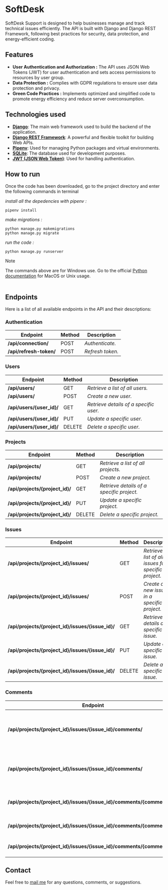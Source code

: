 # SoftDesk
 
SoftDesk Support is designed to help businesses manage and track technical issues efficiently. The API is built with Django and Django REST Framework, following best practices for security, data protection, and energy-efficient coding.

## Features

- **User Authentication and Authorization :** The API uses JSON Web Tokens (JWT) for user authentication and sets access permissions to resources by user group.
- **Data Protection :** Complies with GDPR regulations to ensure user data protection and privacy.
- **Green Code Practices :** Implements optimized and simplified code to promote energy efficiency and reduce server overconsumption.

## Technologies used

- **[Django](https://www.djangoproject.com/)**: The main web framework used to build the backend of the application.
- **[Django REST Framework](https://www.django-rest-framework.org/)**: A powerful and flexible toolkit for building Web APIs.
- **[Pipenv](https://pipenv.pypa.io/en/latest/)**: Used for managing Python packages and virtual environments.
- **[SQLite](https://www.sqlite.org/)**: The database used for development purposes.
- **[JWT (JSON Web Token)](https://jwt.io/)**: Used for handling authentication.

## How to run
Once the code has been downloaded, go to the project directory and enter the following commands in terminal

*install all the depedencies with pipenv :*
```
pipenv install
```
*make migrations :*
```
python manage.py makemigrations
python manage.py migrate
```
*run the code :*
```
python manage.py runserver
```

> [!NOTE]
> The commands above are for Windows use. Go to the official [Python documentation](https://docs.python.org/3/tutorial/venv.html) for MacOS or Unix usage.
<br><br>

## Endpoints

Here is a list of all available endpoints in the API and their descriptions:

### Authentication
| **Endpoint**                             | **Method**      | **Description**                                                   |
|------------------------------------------|-----------------|-------------------------------------------------------------------|
| **/api/connection/**                     | POST            | *Authenticate.*                                                   |
| **/api/refresh-token/**                  | POST            | *Refresh token.*                                                  |

### Users
| **Endpoint**                             | **Method**      | **Description**                                                   |
|------------------------------------------|-----------------|-------------------------------------------------------------------|
| **/api/users/**                          | GET             | *Retrieve a list of all users.*                                   |
| **/api/users/**                          | POST            | *Create a new user.*                                              |
| **/api/users/{user_id}/**                | GET             | *Retrieve details of a specific user.*                            |
| **/api/users/{user_id}/**                | PUT             | *Update a specific user.*                                         |
| **/api/users/{user_id}/**                | DELETE          | *Delete a specific user.*                                         |

### Projects
| **Endpoint**                             | **Method**      | **Description**                                                   |
|------------------------------------------|-----------------|-------------------------------------------------------------------|
| **/api/projects/**                       | GET             | *Retrieve a list of all projects.*                                |
| **/api/projects/**                       | POST            | *Create a new project.*                                           |
| **/api/projects/{project_id}/**          | GET             | *Retrieve details of a specific project.*                         |
| **/api/projects/{project_id}/**          | PUT             | *Update a specific project.*                                      |
| **/api/projects/{project_id}/**          | DELETE          | *Delete a specific project.*                                      |

### Issues
| **Endpoint**                             | **Method**      | **Description**                                                   |
|------------------------------------------|-----------------|-------------------------------------------------------------------|
| **/api/projects/{project_id}/issues/**   | GET             | *Retrieve a list of all issues for a specific project.*           |
| **/api/projects/{project_id}/issues/**   | POST            | *Create a new issue in a specific project.*                       |
| **/api/projects/{project_id}/issues/{issue_id}/** | GET | *Retrieve details of a specific issue.*                           |
| **/api/projects/{project_id}/issues/{issue_id}/** | PUT | *Update a specific issue.*                                        |
| **/api/projects/{project_id}/issues/{issue_id}/** | DELETE | *Delete a specific issue.*                                        |

### Comments
| **Endpoint**                             | **Method**      | **Description**                                                   |
|------------------------------------------|-----------------|-------------------------------------------------------------------|
| **/api/projects/{project_id}/issues/{issue_id}/comments/** | GET  | *Retrieve a list of all comments for a specific issue.*           |
| **/api/projects/{project_id}/issues/{issue_id}/comments/** | POST | *Create a new comment on a specific issue.*                       |
| **/api/projects/{project_id}/issues/{issue_id}/comments/{comment_id}/** | GET | *Retrieve details of a specific comment.*                        |
| **/api/projects/{project_id}/issues/{issue_id}/comments/{comment_id}/** | PUT | *Update a specific comment.*                                      |
| **/api/projects/{project_id}/issues/{issue_id}/comments/{comment_id}/** | DELETE | *Delete a specific comment.*                                     |

## Contact
Feel free to [mail me](mailto:mas.ste@gmail.com) for any questions, comments, or suggestions.
